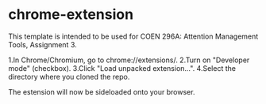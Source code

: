 # chrome-extension
This template is intended to be used for COEN 296A: Attention Management Tools, Assignment 3.




1.In Chrome/Chromium, go to chrome://extensions/.
2.Turn on "Developer mode" (checkbox).
3.Click "Load unpacked extension...".
4.Select the directory where you cloned the repo.

The estension will now be sideloaded onto your browser.
